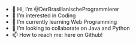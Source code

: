 - 👋 Hi, I’m @DerBrasilianischeProgrammierer
- 👀 I’m interested in Coding
- 🌱 I’m currently learning Web Programming
- 💞️ I’m looking to collaborate on Java and Python
- 📫 How to reach me: here on Github!

<!---
DerBrasilianischeProgrammierer/DerBrasilianischeProgrammierer is a ✨ special ✨ repository because its `README.md` (this file) appears on your GitHub profile.
You can click the Preview link to take a look at your changes.
--->

